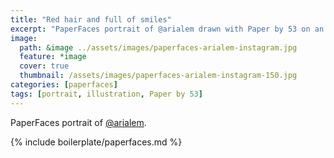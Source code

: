 ```yaml
---
title: "Red hair and full of smiles"
excerpt: "PaperFaces portrait of @arialem drawn with Paper by 53 on an iPad."
image: 
  path: &image ../assets/images/paperfaces-arialem-instagram.jpg 
  feature: *image
  cover: true
  thumbnail: /assets/images/paperfaces-arialem-instagram-150.jpg
categories: [paperfaces]
tags: [portrait, illustration, Paper by 53]
---
```


PaperFaces portrait of [@arialem](http://instagram.com/arialem).

{% include boilerplate/paperfaces.md %}
